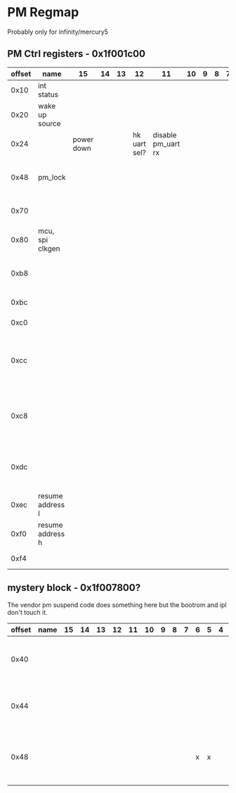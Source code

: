 # PM Regmap

Probably only for infinity/mercury5

## PM Ctrl registers - 0x1f001c00

| offset | name             | 15         | 14 | 13 | 12           | 11                 | 10 | 9 | 8 | 7 | 6 | 5 | 4             | 3               | 2                 | 1   | 0 | default | Notes                              |
|--------|------------------|------------|----|----|--------------|--------------------|----|---|---|---|---|---|---------------|-----------------|-------------------|-----|---|---------|------------------------------------|
| 0x10   | int status       |            |    |    |              |                    |    |   |   |   |   |   |               |                 |                   |     |   |         |                                    |
| 0x20   | wake up source   |            |    |    |              |                    |    |   |   |   |   |   | rtc           |                 | wol               | sar |   |         |                                    |
| 0x24   |                  | power down |    |    | hk uart sel? | disable pm_uart rx |    |   |   |   |   |   |               |                 |                   |     |   |         |                                    |
| 0x48   | pm_lock          |            |    |    |              |                    |    |   |   |   |   |   |               |                 |                   |     |   |         | write 0xbabe to unlock pm_gpio4    |
| 0x70   |                  |            |    |    |              |                    |    |   |   |   |   |   | ir in is gpio | isoen2gpio4?    | link wkint2gpio4? |     |   |         |                                    |
| 0x80   | mcu, spi clkgen  |            |    |    |              |                    |    |   |   |   |   |   |               |                 |                   |     |   |         |                                    |
| 0xb8   |                  |            |    |    |              |                    |    |   |   |   |   |   |               |                 |                   |     |   |         | write 0x79 to trigger a reset      |
| 0xbc   |                  |            |    |    |              |                    |    |   |   |   |   |   |               | temp sensor en? |                   |     |   |         |                                    |
| 0xc0   |                  |            |    |    |              |                    |    |   |   |   |   |   | ipl sets      |                 |                   | x   | x | 0x003   |                                    |
| 0xcc   |                  |            |    |    |              |                    |    |   |   |   |   |   |               |                 |                   |     |   |         | power down code writes 0x9fe8 here |
| 0xc8   |                  |            |    |    |              |                    |    |   |   |   |   |   |               |                 |                   |     |   |         | power down code writes 0x9fe8 here |
| 0xdc   |                  |            |    |    |              |                    |    |   |   |   |   |   |               |                 |                   |     |   |         | some pm code writes 0xa5 here      |
| 0xec   | resume address l |            |    |    |              |                    |    |   |   |   |   |   |               |                 |                   |     |   |         |                                    |
| 0xf0   | resume address h |            |    |    |              |                    |    |   |   |   |   |   |               |                 |                   |     |   |         |                                    |
| 0xf4   |                  |            |    |    |              |                    |    |   |   |   |   |   |               |                 |                   |     |   | 0x003f  | ipl sets to zero                   |

## mystery block - 0x1f007800?

The vendor pm suspend code does something here but the bootrom and ipl don't touch it.

| offset | name | 15 | 14 | 13 | 12 | 11 | 10 | 9 | 8 | 7 | 6 | 5 | 4 | 3 | 2 | 1 | 0 | Notes                                          |
|--------|------|----|----|----|----|----|----|---|---|---|---|---|---|---|---|---|---|------------------------------------------------|
| 0x40   |      |    |    |    |    |    |    |   |   |   |   |   |   |   |   |   |   | 0x0010 when booted, can write 0x00F9           |
| 0x44   |      |    |    |    |    |    |    |   |   |   |   |   |   |   |   |   |   | 0x0001 when booted, can write 0xFFFF           |
| 0x48   |      |    |    |    |    |    |    |   |   |   | x | x |   |   |   |   |   | 0x0000 when booted, writing locks up processor |
